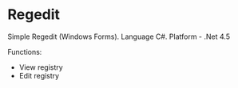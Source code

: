 # Regedit
Simple Regedit (Windows Forms).
Language C#. Platform - .Net 4.5

Functions:
- View registry
- Edit registry
